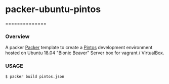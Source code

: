 # packer-ubuntu-pintos
==============
### Overview

A packer [Packer](https://packer.io/) template to create a [Pintos](http://pintos-os.org) development environment hosted on Ubuntu 18.04 "Bionic Beaver" Server box for vagrant / VirtualBox.

### USAGE

    $ packer build pintos.json
